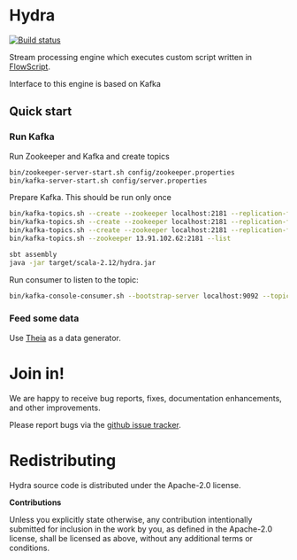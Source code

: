 # Hydra

[![Build status](https://travis-ci.org/carldata/hydra.svg?branch=master)](https://travis-ci.org/carldata/hydra)

Stream processing engine which executes custom script written in [FlowScript](http://github.com/carldata/flow-script).

Interface to this engine is based on Kafka
 
## Quick start

### Run Kafka


Run Zookeeper and Kafka and create topics
```bash
bin/zookeeper-server-start.sh config/zookeeper.properties
bin/kafka-server-start.sh config/server.properties
```

Prepare Kafka. This should be run only once
```bash
bin/kafka-topics.sh --create --zookeeper localhost:2181 --replication-factor 1 --partitions 1 --topic data
bin/kafka-topics.sh --create --zookeeper localhost:2181 --replication-factor 1 --partitions 1 --topic hydra-rt
bin/kafka-topics.sh --create --zookeeper localhost:2181 --replication-factor 1 --partitions 1 --topic theia
bin/kafka-topics.sh --zookeeper 13.91.102.62:2181 --list
```

 ```bash
sbt assembly
java -jar target/scala-2.12/hydra.jar 
 ```

Run consumer to listen to the topic:

```bash
bin/kafka-console-consumer.sh --bootstrap-server localhost:9092 --topic data
```

### Feed some data

Use [Theia](https://github.com/carldata/theia) as a data generator.

 
# Join in!

We are happy to receive bug reports, fixes, documentation enhancements,
and other improvements.

Please report bugs via the
[github issue tracker](http://github.com/carldata/hydra/issues).



# Redistributing

Hydra source code is distributed under the Apache-2.0 license.

**Contributions**

Unless you explicitly state otherwise, any contribution intentionally submitted
for inclusion in the work by you, as defined in the Apache-2.0 license, shall be
licensed as above, without any additional terms or conditions.
